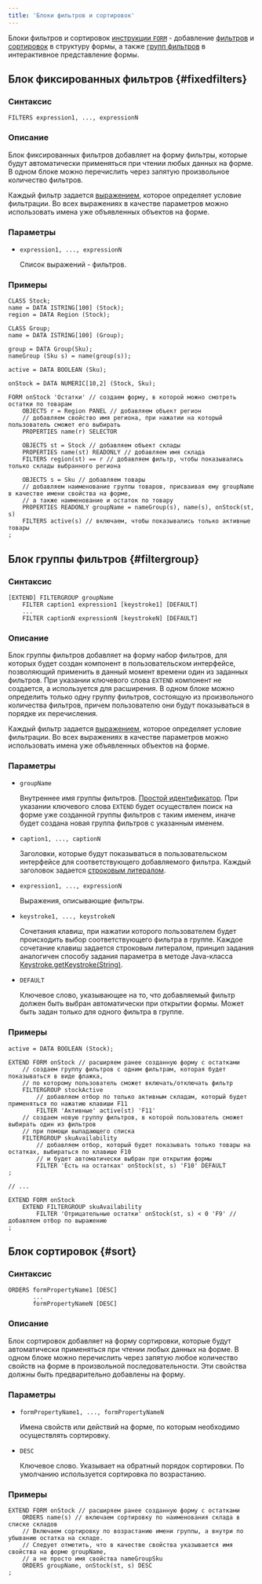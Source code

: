 ```yaml
---
title: 'Блоки фильтров и сортировок'
---
```


Блоки фильтров и сортировок [инструкции `FORM`](FORM_statement.md) - добавление [фильтров](Form_structure.md#filters) и [сортировок](Form_structure.md#sort) в структуру формы, а также [групп фильтров](Interactive_view.md#filtergroup) в интерактивное представление формы.

## Блок фиксированных фильтров {#fixedfilters}

### Синтаксис

```
FILTERS expression1, ..., expressionN
```

### Описание

Блок фиксированных фильтров добавляет на форму фильтры, которые будут автоматически применяться при чтении любых данных на форме. В одном блоке можно перечислить через запятую произвольное количество фильтров.

Каждый фильтр задается [выражением](Expression.md), которое определяет условие фильтрации. Во всех выражениях в качестве параметров можно использовать имена уже объявленных объектов на форме.

### Параметры

- `expression1, ..., expressionN`

    Список выражений - фильтров.

### Примеры

```lsf
CLASS Stock;
name = DATA ISTRING[100] (Stock);
region = DATA Region (Stock);

CLASS Group;
name = DATA ISTRING[100] (Group);

group = DATA Group(Sku);
nameGroup (Sku s) = name(group(s));

active = DATA BOOLEAN (Sku);

onStock = DATA NUMERIC[10,2] (Stock, Sku);

FORM onStock 'Остатки' // создаем форму, в которой можно смотреть остатки по товарам
    OBJECTS r = Region PANEL // добавляем объект регион
    // добавляем свойство имя региона, при нажатии на который пользователь сможет его выбирать
    PROPERTIES name(r) SELECTOR 

    OBJECTS st = Stock // добавляем объект склады
    PROPERTIES name(st) READONLY // добавляем имя склада
    FILTERS region(st) == r // добавляем фильтр, чтобы показывались только склады выбранного региона

    OBJECTS s = Sku // добавляем товары
    // добавляем наименование группы товаров, присваивая ему groupName в качестве имени свойства на форме, 
    // а также наименование и остаток по товару
    PROPERTIES READONLY groupName = nameGroup(s), name(s), onStock(st, s) 
    FILTERS active(s) // включаем, чтобы показывались только активные товары
;
```


## Блок группы фильтров {#filtergroup}

### Синтаксис

```
[EXTEND] FILTERGROUP groupName
    FILTER caption1 expression1 [keystroke1] [DEFAULT]
    ...
    FILTER captionN expressionN [keystrokeN] [DEFAULT]
```

### Описание

Блок группы фильтров добавляет на форму набор фильтров, для которых будет создан компонент в пользовательском интерфейсе, позволяющий применить в данный момент времени один из заданных фильтров. При указании ключевого слова `EXTEND` компонент не создается, а используется для расширения. В одном блоке можно определить только одну группу фильтров, состоящую из произвольного количества фильтров, причем пользователю они будут показываться в порядке их перечисления. 

Каждый фильтр задается [выражением](Expression.md), которое определяет условие фильтрации. Во всех выражениях в качестве параметров можно использовать имена уже объявленных объектов на форме.

### Параметры

<a className="lsdoc-anchor" id="filterName"/>

- `groupName`

    Внутреннее имя группы фильтров. [Простой идентификатор](IDs.md#id). При указании ключевого слова `EXTEND` будет осуществлен поиск на форме уже созданной группы фильтров с таким именем, иначе будет создана новая группа фильтров с указанным именем.

- `caption1, ..., captionN`

    Заголовки, которые будут показываться в пользовательском интерфейсе для соответствующего добавляемого фильтра. Каждый заголовок задается [строковым литералом](IDs.md#strliteral).

- `expression1, ..., expressionN`

    Выражения, описывающие фильтры.

- `keystroke1, ..., keystrokeN`

    Сочетания клавиш, при нажатии которого пользователем будет происходить выбор соответствующего фильтра в группе. Каждое сочетание клавиш задается строковым литералом, принцип задания аналогичен способу задания параметра в методе Java-класса [Keystroke.getKeystroke(String)](http://docs.oracle.com/javase/7/docs/api/javax/swing/KeyStroke.html#getKeyStroke(java.lang.String)).

- `DEFAULT`

    Ключевое слово, указывающее на то, что добавляемый фильтр должен быть выбран автоматически при открытии формы. Может быть задан только для одного фильтра в группе.
 

### Примеры

```lsf
active = DATA BOOLEAN (Stock);

EXTEND FORM onStock // расширяем ранее созданную форму с остатками
    // создаем группу фильтров с одним фильтрам, которая будет показываться в виде флажка, 
    // по которому пользователь сможет включать/отключать фильтр
    FILTERGROUP stockActive 
        // добавляем отбор по только активным складам, который будет применяться по нажатию клавиши F11
        FILTER 'Активные' active(st) 'F11' 
    // создаем новую группу фильтров, в которой пользователь сможет выбирать один из фильтров
    // при помощи выпадающего списка
    FILTERGROUP skuAvailability 
        // добавляем отбор, который будет показывать только товары на остатках, выбираться по клавише F10
        // и будет автоматически выбран при открытии формы
        FILTER 'Есть на остатках' onStock(st, s) 'F10' DEFAULT 
;

// ...

EXTEND FORM onStock
    EXTEND FILTERGROUP skuAvailability
        FILTER 'Отрицательные остатки' onStock(st, s) < 0 'F9' // добавляем отбор по выражению
;
```


## Блок сортировок {#sort}

### Синтаксис

```
ORDERS formPropertyName1 [DESC] 
       ...
       formPropertyNameN [DESC]
```

### Описание

Блок сортировок добавляет на форму сортировки, которые будут автоматически применяться при чтении любых данных на форме. В одном блоке можно перечислить через запятую любое количество свойств на форме в произвольной последовательности. Эти свойства должны быть предварительно добавлены на форму.

### Параметры

- `formPropertyName1, ..., formPropertyNameN`

    Имена свойств или действий на форме, по которым необходимо осуществлять сортировку.

- `DESC`

    Ключевое слово. Указывает на обратный порядок сортировки. По умолчанию используется сортировка по возрастанию.

### Примеры

```lsf
EXTEND FORM onStock // расширяем ранее созданную форму с остатками
    ORDERS name(s) // включаем сортировку по наименования склада в списке складов
    // Включаем сортировку по возрастанию имени группы, а внутри по убыванию остатка на складе.
    // Следует отметить, что в качестве свойства указывается имя свойства на форме groupName,
    // а не просто имя свойства nameGroupSku
    ORDERS groupName, onStock(st, s) DESC 
;
```
